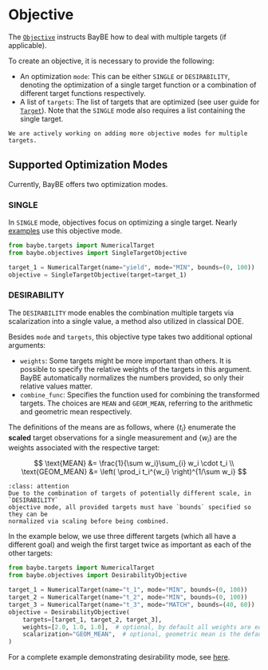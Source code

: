 # Objective

The [`Objective`](baybe.objective.Objective) instructs BayBE how to deal with multiple
targets (if applicable).

To create an objective, it is necessary to provide the following:
* An optimization `mode`: This can be either `SINGLE` or `DESIRABILITY`,
  denoting the optimization of a single target function or a combination of
  different target functions respectively.
* A list of `targets`: The list of targets that are optimized (see user guide for
  [`Target`](../../userguide/targets)). Note that the `SINGLE` mode also requires a
  list containing the single target.

```{note}
We are actively working on adding more objective modes for multiple targets.
```

## Supported Optimization Modes
Currently, BayBE offers two optimization modes.

### SINGLE
In `SINGLE` mode, objectives focus on optimizing a single target. 
Nearly [examples](../../examples/examples) use this objective mode.

```python
from baybe.targets import NumericalTarget
from baybe.objectives import SingleTargetObjective

target_1 = NumericalTarget(name="yield", mode="MIN", bounds=(0, 100))
objective = SingleTargetObjective(target=target_1)
```

### DESIRABILITY
The `DESIRABILITY` mode enables the combination multiple targets via scalarization 
into a single value, a method also utilized in classical DOE.

Besides `mode` and `targets`, this objective type takes two additional optional
arguments:
* `weights`: Some targets might be more important than others.
  It is possible to specify the relative weights of the targets in this argument.
  BayBE automatically normalizes the numbers provided, so only their relative values 
  matter.
* `combine_func`: Specifies the function used for combining the transformed targets. 
  The choices are `MEAN` and `GEOM_MEAN`, referring to the arithmetic and 
  geometric mean respectively.

The definitions of the means are as follows, where $\{t_i\}$ enumerate the **scaled**
target observations for a single measurement and $\{w_i\}$ are the weights associated
with the respective target:

$$
\text{MEAN} &= \frac{1}{\sum w_i}\sum_{i} w_i \cdot t_i \\
\text{GEOM_MEAN} &= \left( \prod_i t_i^{w_i} \right)^{1/\sum w_i}
$$

```{admonition} Mandatory Target Bounds
:class: attention
Due to the combination of targets of potentially different scale, in `DESIRABILITY` 
objective mode, all provided targets must have `bounds` specified so they can be 
normalized via scaling before being combined.
```

In the example below, we use three different targets (which all have a different goal) 
and weigh the first target twice as important as each of the other targets:
```python
from baybe.targets import NumericalTarget
from baybe.objectives import DesirabilityObjective

target_1 = NumericalTarget(name="t_1", mode="MIN", bounds=(0, 100))
target_2 = NumericalTarget(name="t_2", mode="MIN", bounds=(0, 100))
target_3 = NumericalTarget(name="t_3", mode="MATCH", bounds=(40, 60))
objective = DesirabilityObjective(
    targets=[target_1, target_2, target_3],
    weights=[2.0, 1.0, 1.0],  # optional, by default all weights are equal
    scalarization="GEOM_MEAN",  # optional, geometric mean is the default
)
```

For a complete example demonstrating desirability mode, see [here](./../../examples/Multi_Target/desirability).